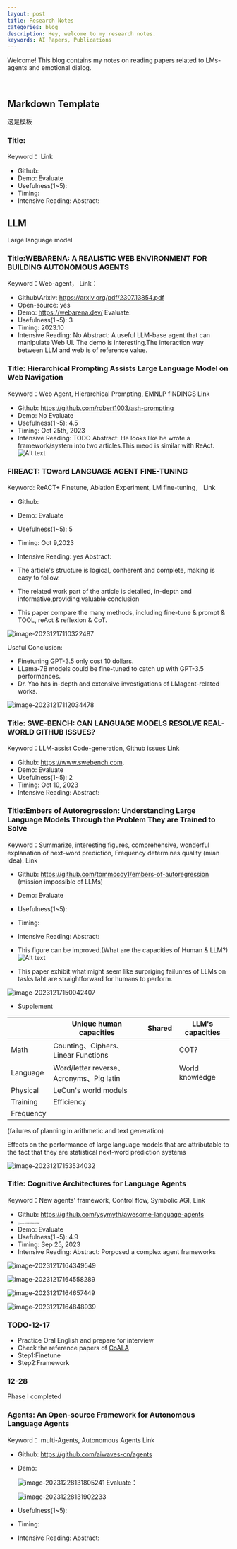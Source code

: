 ```yaml
---
layout: post
title: Research Notes
categories: blog
description: Hey, welcome to my research notes.
keywords: AI Papers, Publications
---
```

Welcome! This blog contains my notes on reading papers related to LMs-agents and emotional dialog.





​                               

## Markdown Template

这是模板

### Title:
Keyword：
Link
* Github: 
* Demo: 
Evaluate
* Usefulness(1~5): 
* Timing: 
* Intensive Reading: 
Abstract: 


## LLM

Large language model

### Title:WEBARENA: A REALISTIC WEB ENVIRONMENT FOR BUILDING AUTONOMOUS AGENTS
Keyword：Web-agent，
Link：
* Github\Arixiv: https://arxiv.org/pdf/2307.13854.pdf
* Open-source: yes
* Demo: https://webarena.dev/
Evaluate:
* Usefulness(1~5): 3
* Timing: 2023.10
* Intensive Reading: No
Abstract:
A useful LLM-base agent that can manipulate Web UI. The demo is interesting.The interaction way between LLM and web is of reference value.

### Title: Hierarchical Prompting Assists Large Language Model on Web Navigation
Keyword：Web Agent, Hierarchical Prompting, EMNLP fINDINGS
Link
* Github: https://github.com/robert1003/ash-prompting
* Demo: No
Evaluate
* Usefulness(1~5): 4.5
* Timing: Oct 25th, 2023
* Intensive Reading: TODO
  Abstract: 
  He looks like he wrote a framework/system into two articles.This meod is similar with ReAct.
  ![Alt text](https://ckqqqq-qiker-image-service.oss-cn-beijing.aliyuncs.com/typora-image/image.png)

### FIREACT: TOward LANGUAGE AGENT FINE-TUNING
Keyword: ReACT+ Finetune, Ablation Experiment, LM fine-tuning，
Link
* Github: 

* Demo: 
  Evaluate

* Usefulness(1~5): 5

* Timing: Oct 9,2023

* Intensive Reading: yes
  Abstract: 

* The article's structure is logical, conherent and complete, making is easy to follow.

* The related work part of the article is detailed, in-depth and informative,providing valuable conclusion

* This paper compare the many methods, including fine-tune & prompt & TOOL, reAct & reflexion & CoT. 

  

![image-20231217110322487](https://ckqqqq-qiker-image-service.oss-cn-beijing.aliyuncs.com/typora-image/image-20231217110322487.png)

Useful Conclusion: 
* Finetuning GPT-3.5 only cost 10 dollars. 
* LLama-7B models could be fine-tuned to catch up with GPT-3.5 performances.
* Dr. Yao has in-depth and extensive investigations of LMagent-related works.

![image-20231217112034478](https://ckqqqq-qiker-image-service.oss-cn-beijing.aliyuncs.com/typora-image/image-20231217112034478.png)

### Title: SWE-BENCH: CAN LANGUAGE MODELS RESOLVE REAL-WORLD GITHUB ISSUES?

Keyword：LLM-assist Code-generation, Github issues
Link
* Github:  https://www.swebench.com.
* Demo: 
Evaluate
* Usefulness(1~5): 2
* Timing: Oct 10, 2023
* Intensive Reading: 
Abstract: 


### Title:Embers of Autoregression: Understanding Large Language Models Through the Problem They are Trained to Solve
Keyword：Summarize, interesting figures, comprehensive, wonderful explanation of next-word prediction, Frequency determines quality (mian idea).
Link
* Github: https://github.com/tommccoy1/embers-of-autoregression (mission impossible of LLMs)
* Demo: 
Evaluate
* Usefulness(1~5): 
* Timing: 
* Intensive Reading: 
Abstract: 

* This figure can be improved.(What are the capacities of Human & LLM?)
![Alt text](https://ckqqqq-qiker-image-service.oss-cn-beijing.aliyuncs.com/typora-image/image-1.png)
* This paper exhibit what might seem like surpriging failunres of LLMs on tasks taht are straightforward for humans to perform.

![image-20231217150042407](https://ckqqqq-qiker-image-service.oss-cn-beijing.aliyuncs.com/typora-image/image-20231217150042407.png)

* Supplement

|           | Unique human capacities                  | Shared | LLM's capacities |
| --------- | ---------------------------------------- | ------ | ---------------- |
| Math      | Counting、Ciphers、Linear Functions      |        | COT?             |
| Language  | Word/letter reverse、Acronyms、Pig latin |        | World knowledge  |
| Physical  | LeCun's world models                     |        |                  |
| Training  | Efficiency                               |        |                  |
| Frequency |                                          |        |                  |
(failures of planning in arithmetic and text generation)

Effects on the performance of large language models that are attributable to the fact that they are statistical next-word prediction systems 

![image-20231217153534032](https://ckqqqq-qiker-image-service.oss-cn-beijing.aliyuncs.com/typora-image/image-20231217153534032.png)

### Title: Cognitive Architectures for Language Agents
Keyword：New agents' framework, Control flow, Symbolic AGI, 
Link
* Github:  https://github.com/ysymyth/awesome-language-agents
* <img src="https://ckqqqq-qiker-image-service.oss-cn-beijing.aliyuncs.com/typora-image/image-20231217165037780.png" alt="image-20231217165037780" style="zoom:25%;" />
* Demo: 
Evaluate
* Usefulness(1~5): 4.9
* Timing: Sep 25, 2023
* Intensive Reading: 
  Abstract: Porposed a complex agent frameworks

![image-20231217164349549](https://ckqqqq-qiker-image-service.oss-cn-beijing.aliyuncs.com/typora-image/image-20231217164349549.png)

![image-20231217164558289](https://ckqqqq-qiker-image-service.oss-cn-beijing.aliyuncs.com/typora-image/image-20231217164558289.png)


![image-20231217164657449](https://ckqqqq-qiker-image-service.oss-cn-beijing.aliyuncs.com/typora-image/image-20231217164657449.png)


![image-20231217164848939](https://ckqqqq-qiker-image-service.oss-cn-beijing.aliyuncs.com/typora-image/image-20231217164848939.png)

### TODO-12-17
* Practice Oral English and prepare for interview
* Check the reference papers of  [CoALA](https://github.com/ysymyth/awesome-language-agents?tab=readme-ov-file)
*  Step1:Finetune
*  Step2:Framework

### 12-28 

Phase I completed

### Agents: An Open-source Framework for Autonomous Language Agents
Keyword： multi-Agents, Autonomous Agents
Link

* Github: https://github.com/aiwaves-cn/agents

* Demo:

   ![image-20231228131805241](https://ckqqqq-qiker-image-service.oss-cn-beijing.aliyuncs.com/typora-image/image-20231228131805241.png)
  Evaluate：

  ![image-20231228131902233](https://ckqqqq-qiker-image-service.oss-cn-beijing.aliyuncs.com/typora-image/image-20231228131902233.png)

* Usefulness(1~5): 

* Timing: 

* Intensive Reading: 
Abstract: 

